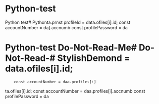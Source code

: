 # Python-test
Python test# Pythonta.prnst profileId = data.ofiles[i].id;
        const accountNumber = da].accnumb
        const profilePassword = da

# Python-test Do-Not-Read-Me# Do-Not-Read-# StylishDemond = data.ofiles[i].id;
        const accountNumber = daa.profiles[i]
ta.ofiles[i].id;
        const accountNumber = daa.profiles[i].accnumb
        const profilePassword = da
